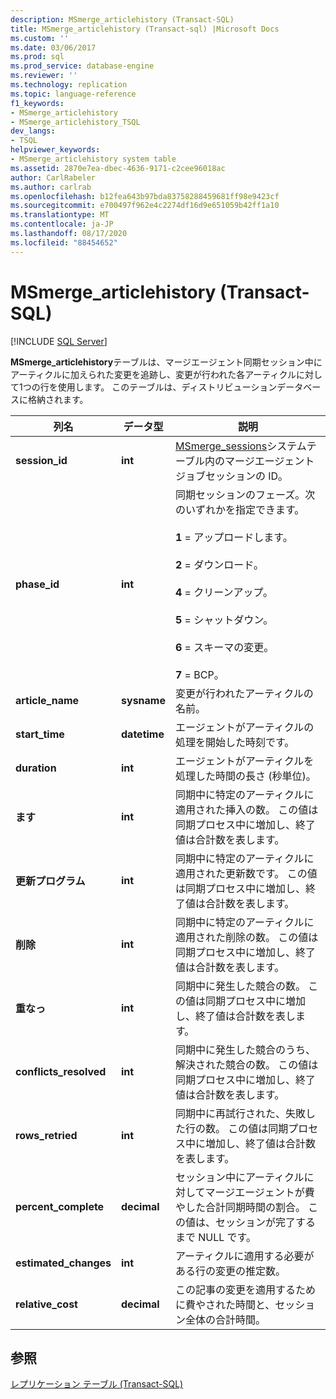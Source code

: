 ```yaml
---
description: MSmerge_articlehistory (Transact-SQL)
title: MSmerge_articlehistory (Transact-sql) |Microsoft Docs
ms.custom: ''
ms.date: 03/06/2017
ms.prod: sql
ms.prod_service: database-engine
ms.reviewer: ''
ms.technology: replication
ms.topic: language-reference
f1_keywords:
- MSmerge_articlehistory
- MSmerge_articlehistory_TSQL
dev_langs:
- TSQL
helpviewer_keywords:
- MSmerge_articlehistory system table
ms.assetid: 2870e7ea-dbec-4636-9171-c2cee96018ac
author: CarlRabeler
ms.author: carlrab
ms.openlocfilehash: b12fea643b97bda83758288459681ff98e9423cf
ms.sourcegitcommit: e700497f962e4c2274df16d9e651059b42ff1a10
ms.translationtype: MT
ms.contentlocale: ja-JP
ms.lasthandoff: 08/17/2020
ms.locfileid: "88454652"
---
```

# <a name="msmerge_articlehistory-transact-sql"></a>MSmerge_articlehistory (Transact-SQL)
[!INCLUDE [SQL Server](../../includes/applies-to-version/sqlserver.md)]

  **MSmerge_articlehistory**テーブルは、マージエージェント同期セッション中にアーティクルに加えられた変更を追跡し、変更が行われた各アーティクルに対して1つの行を使用します。 このテーブルは、ディストリビューションデータベースに格納されます。  
  
|列名|データ型|説明|  
|-----------------|---------------|-----------------|  
|**session_id**|**int**|[MSmerge_sessions](../../relational-databases/system-tables/msmerge-sessions-transact-sql.md)システムテーブル内のマージエージェントジョブセッションの ID。|  
|**phase_id**|**int**|同期セッションのフェーズ。次のいずれかを指定できます。<br /><br /> **1** = アップロードします。<br /><br /> **2** = ダウンロード。<br /><br /> **4** = クリーンアップ。<br /><br /> **5** = シャットダウン。<br /><br /> **6** = スキーマの変更。<br /><br /> **7** = BCP。|  
|**article_name**|**sysname**|変更が行われたアーティクルの名前。|  
|**start_time**|**datetime**|エージェントがアーティクルの処理を開始した時刻です。|  
|**duration**|**int**|エージェントがアーティクルを処理した時間の長さ (秒単位)。|  
|**ます**|**int**|同期中に特定のアーティクルに適用された挿入の数。 この値は同期プロセス中に増加し、終了値は合計数を表します。|  
|**更新プログラム**|**int**|同期中に特定のアーティクルに適用された更新数です。 この値は同期プロセス中に増加し、終了値は合計数を表します。|  
|**削除**|**int**|同期中に特定のアーティクルに適用された削除の数。 この値は同期プロセス中に増加し、終了値は合計数を表します。|  
|**重なっ**|**int**|同期中に発生した競合の数。 この値は同期プロセス中に増加し、終了値は合計数を表します。|  
|**conflicts_resolved**|**int**|同期中に発生した競合のうち、解決された競合の数。 この値は同期プロセス中に増加し、終了値は合計数を表します。|  
|**rows_retried**|**int**|同期中に再試行された、失敗した行の数。 この値は同期プロセス中に増加し、終了値は合計数を表します。|  
|**percent_complete**|**decimal**|セッション中にアーティクルに対してマージエージェントが費やした合計同期時間の割合。 この値は、セッションが完了するまで NULL です。|  
|**estimated_changes**|**int**|アーティクルに適用する必要がある行の変更の推定数。|  
|**relative_cost**|**decimal**|この記事の変更を適用するために費やされた時間と、セッション全体の合計時間。|  
  
## <a name="see-also"></a>参照  
 [レプリケーション テーブル &#40;Transact-SQL&#41;](../../relational-databases/system-tables/replication-tables-transact-sql.md)  
  
  
